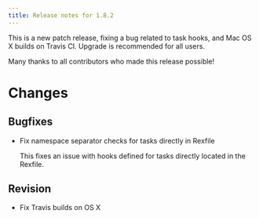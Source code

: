 ```yaml
---
title: Release notes for 1.8.2
---
```


This is a new patch release, fixing a bug related to task hooks, and Mac OS X
builds on Travis CI. Upgrade is recommended for all users.

Many thanks to all contributors who made this release possible!

# Changes

## Bugfixes

- Fix namespace separator checks for tasks directly in Rexfile

  This fixes an issue with hooks defined for tasks directly located in the
  Rexfile.

## Revision

- Fix Travis builds on OS X
